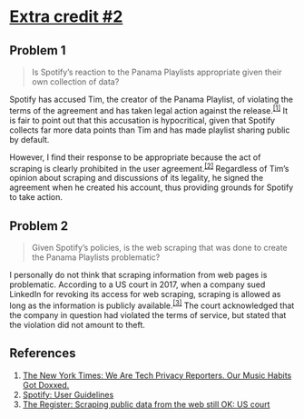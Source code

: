 # [Extra credit #2](https://github.com/hanggrian/IIT-CS579/blob/assets/lect3.pdf)

## Problem 1

> Is Spotify’s reaction to the Panama Playlists appropriate given their own
  collection of data?

Spotify has accused Tim, the creator of the Panama Playlist, of violating the
terms of the agreement and has taken legal action against the
release.<sup>[\[1\]]</sup> It is fair to point out that this accusation is
hypocritical, given that Spotify collects far more data points than Tim and has
made playlist sharing public by default.

However, I find their response to be appropriate because the act of scraping is
clearly prohibited in the user agreement.<sup>[\[2\]]</sup> Regardless of Tim’s
opinion about scraping and discussions of its legality, he signed the agreement
when he created his account, thus providing grounds for Spotify to take action.

## Problem 2

> Given Spotify’s policies, is the web scraping that was done to create the
  Panama Playlists problematic?

I personally do not think that scraping information from web pages is
problematic. According to a US court in 2017, when a company sued LinkedIn for
revoking its access for web scraping, scraping is allowed as long as the
information is publicly available.<sup>[\[3\]]</sup> The court acknowledged that
the company in question had violated the terms of service, but stated that the
violation did not amount to theft.

## References

1.  [The New York Times: We Are Tech Privacy Reporters. Our Music Habits Got Doxxed.](https://www.nytimes.com/2025/08/24/technology/spotify-panama-playlists-privacy.html)
1.  [Spotify: User Guidelines](https://www.spotify.com/us/legal/user-guidelines/)
1.  [The Register: Scraping public data from the web still OK: US court](https://www.theregister.com/2022/04/19/scraping_public_data_linkedin/)

[\[1\]]: https://www.nytimes.com/2025/08/24/technology/spotify-panama-playlists-privacy.html
[\[2\]]: https://www.spotify.com/us/legal/user-guidelines/
[\[3\]]: https://www.theregister.com/2022/04/19/scraping_public_data_linkedin/
